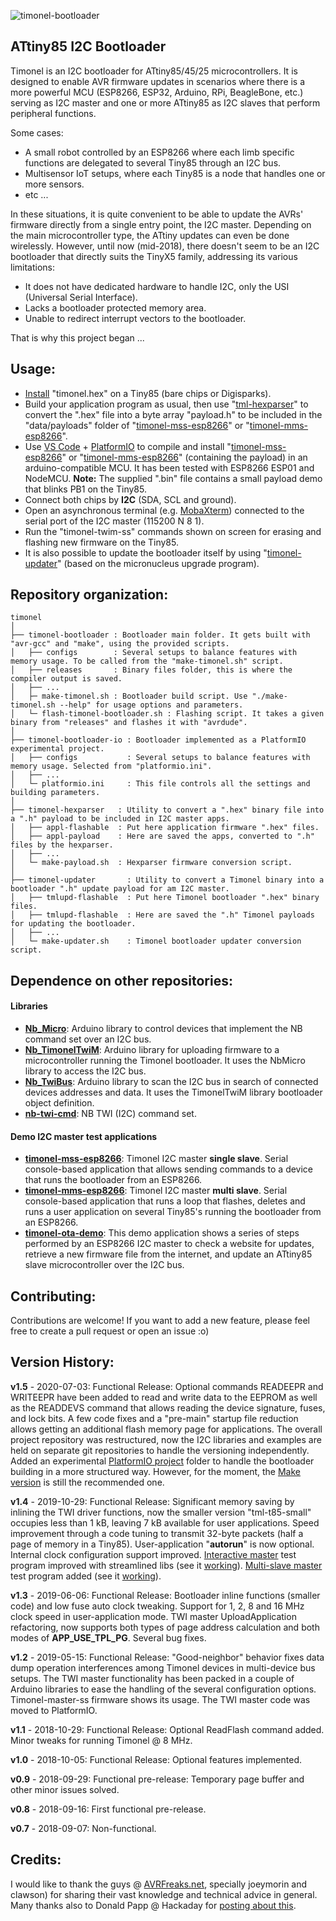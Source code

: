 ![timonel-bootloader](https://github.com/casanovg/timonel/blob/media/timonel-code.png)
## ATtiny85 I2C Bootloader

Timonel is an I2C bootloader for ATtiny85/45/25 microcontrollers. It is designed to enable AVR firmware updates in scenarios where there is a more powerful MCU (ESP8266, ESP32, Arduino, RPi, BeagleBone, etc.) serving as I2C master and one or more ATtiny85 as I2C slaves that perform peripheral functions.

Some cases:

* A small robot controlled by an ESP8266 where each limb specific functions are delegated to several Tiny85 through an I2C bus.
* Multisensor IoT setups, where each Tiny85 is a node that handles one or more sensors.
* etc ...

In these situations, it is quite convenient to be able to update the AVRs' firmware directly from a single entry point, the I2C master. Depending on the main microcontroller type, the ATtiny updates can even be done wirelessly. However, until now (mid-2018), there doesn't seem to be an I2C bootloader that directly suits the TinyX5 family, addressing its various limitations:

* It does not have dedicated hardware to handle I2C, only the USI (Universal Serial Interface).
* Lacks a bootloader protected memory area.
* Unable to redirect interrupt vectors to the bootloader.

That is why this project began ...

## Usage:

* [Install](/timonel-bootloader/README.md#Installation) "timonel.hex" on a Tiny85 (bare chips or Digisparks).
* Build your application program as usual, then use "[tml-hexparser](/timonel-hexparser)" to convert the ".hex" file into a byte array "payload.h" to be included in the "data/payloads" folder of "[timonel-mss-esp8266](https://github.com/casanovg/timonel-mss-esp8266)" or "[timonel-mms-esp8266](https://github.com/casanovg/timonel-mms-esp8266)".
* Use [VS Code](http://code.visualstudio.com) + [PlatformIO](http://platformio.org) to compile and install "[timonel-mss-esp8266](https://github.com/casanovg/timonel-mss-esp8266)" or "[timonel-mms-esp8266](https://github.com/casanovg/timonel-mms-esp8266)" (containing the payload) in an arduino-compatible MCU. It has been tested with ESP8266 ESP01 and NodeMCU. **Note:** The supplied ".bin" file contains a small payload demo that blinks PB1 on the Tiny85.
* Connect both chips by **I2C** (SDA, SCL and ground).
* Open an asynchronous terminal (e.g. [MobaXterm](http://mobaxterm.mobatek.net)) connected to the serial port of the I2C master (115200 N 8 1).
* Run the "timonel-twim-ss" commands shown on screen for erasing and flashing new firmware on the Tiny85.
* It is also possible to update the bootloader itself by using "[timonel-updater](/timonel-updater)" (based on the micronucleus upgrade program).

## Repository organization:
~~~
timonel                           
│
├── timonel-bootloader : Bootloader main folder. It gets built with "avr-gcc" and "make", using the provided scripts.
│   ├── configs        : Several setups to balance features with memory usage. To be called from the "make-timonel.sh" script.
│   ├── releases       : Binary files folder, this is where the compiler output is saved.
│   ├── ...
│   ├─ make-timonel.sh : Bootloader build script. Use "./make-timonel.sh --help" for usage options and parameters.
│   └─ flash-timonel-bootloader.sh : Flashing script. It takes a given binary from "releases" and flashes it with "avrdude".
│
├── timonel-bootloader-io : Bootloader implemented as a PlatformIO experimental project.
│   ├── configs           : Several setups to balance features with memory usage. Selected from "platformio.ini".
│   ├── ...
│   └─ platformio.ini     : This file controls all the settings and building parameters.
│
├── timonel-hexparser   : Utility to convert a ".hex" binary file into a ".h" payload to be included in I2C master apps.
│   ├── appl-flashable  : Put here application firmware ".hex" files.
│   ├── appl-payload    : Here are saved the apps, converted to ".h" files by the hexparser.
│   ├── ...
│   └─ make-payload.sh  : Hexparser firmware conversion script.
│
├── timonel-updater       : Utility to convert a Timonel binary into a bootloader ".h" update payload for am I2C master.
│   ├── tmlupd-flashable  : Put here Timonel bootloader ".hex" binary files.
│   ├── tmlupd-flashable  : Here are saved the ".h" Timonel payloads for updating the bootloader.
│   ├── ...
│   └─ make-updater.sh    : Timonel bootloader updater conversion script.
~~~

## Dependence on other repositories:

#### Libraries

* **[Nb_Micro](https://github.com/casanovg/Nb_Micro)**: Arduino library to control devices that implement the NB command set over an I2C bus.
* **[Nb_TimonelTwiM](https://github.com/casanovg/Nb_TimonelTwiM)**: Arduino library for uploading firmware to a microcontroller running the Timonel bootloader. It uses the NbMicro library to access the I2C bus.
* **[Nb_TwiBus](https://github.com/casanovg/Nb_TwiBus)**: Arduino library to scan the I2C bus in search of connected devices addresses and data. It uses the TimonelTwiM library bootloader object definition.
* **[nb-twi-cmd](https://github.com/casanovg/nb-twi-cmd)**: NB TWI (I2C) command set.

#### Demo I2C master test applications

* **[timonel-mss-esp8266](https://github.com/casanovg/timonel-mss-esp8266)**: Timonel I2C master **single slave**. Serial console-based application that allows sending commands to a device that runs the bootloader from an ESP8266.
* **[timonel-mms-esp8266](https://github.com/casanovg/timonel-mms-esp8266)**: Timonel I2C master **multi slave**. Serial console-based application that runs a loop that flashes, deletes and runs a user application on several Tiny85's running the bootloader from an ESP8266.
* **[timonel-ota-demo](https://github.com/casanovg/timonel-ota-demo)**: This demo application shows a series of steps performed by an ESP8266 I2C master to check a website for updates, retrieve a new firmware file from the internet, and update an ATtiny85 slave microcontroller over the I2C bus.

## Contributing:

Contributions are welcome! If you want to add a new feature, please feel free to create a pull request or open an issue :o)

## Version History:

**v1.5** \- 2020\-07\-03: Functional Release: Optional commands READEEPR and WRITEEPR have been added to read and write data to the EEPROM as well as the READDEVS command that allows reading the device signature, fuses, and lock bits. A few code fixes and a "pre-main" startup file reduction allows getting an additional flash memory page for applications. The overall project repository was restructured, now the I2C libraries and examples are held on separate git repositories to handle the versioning independently. Added an experimental [PlatformIO project](/timonel-bootloader-io) folder to handle the bootloader building in a more structured way. However, for the moment, the [Make version](/timonel-bootloader) is still the recommended one.

**v1.4** \- 2019\-10\-29: Functional Release: Significant memory saving by inlining the TWI driver functions\, now the smaller version "tml\-t85\-small" occupies less than 1 kB\, leaving 7 kB available for user applications\. Speed improvement through a code tuning to transmit 32\-byte packets \(half a page of memory in a Tiny85\)\. User\-application "**autorun**" is now optional. Internal clock configuration support improved. [Interactive master](/timonel-twim-ss) test program improved with streamlined libs (see it [working](http://youtu.be/-7GOMToGvzI)). [Multi-slave master](/timonel-twim-ms) test program added (see it [working](http://youtu.be/PM9X1thrdOY)).

**v1.3** \- 2019\-06\-06: Functional Release: Bootloader inline functions \(smaller code\) and low fuse auto clock tweaking\. Support for 1\, 2\, 8 and 16 MHz clock speed in user\-application mode\. TWI master UploadApplication refactoring\, now supports both types of page address calculation and both modes of **APP\_USE\_TPL\_PG**. Several bug fixes.

**v1.2** \- 2019\-05\-15: Functional Release: "Good\-neighbor" behavior fixes data dump operation interferences among Timonel devices in multi\-device bus setups\. The TWI master functionality has been packed in a couple of Arduino libraries to ease the handling of the several configuration options\. Timonel\-master\-ss firmware shows its usage\. The TWI master code was moved to PlatformIO\.

**v1.1** \- 2018\-10\-29: Functional Release: Optional ReadFlash command added\. Minor tweaks for running Timonel @ 8 MHz\.

**v1.0** \- 2018\-10\-05: Functional Release: Optional features implemented\.

**v0.9** \- 2018\-09\-29: Functional pre\-release: Temporary page buffer and other minor issues solved\.

**v0.8** \- 2018\-09\-16: First functional pre\-release\.

**v0.7** \- 2018\-09\-07: Non\-functional\.

## Credits:

I would like to thank the guys @ [AVRFreaks.net](http://www.avrfreaks.net), specially joeymorin and clawson) for sharing their vast knowledge and technical advice in general. Many thanks also to Donald Papp @ Hackaday for [posting about this](https://hackaday.com/2018/10/20/i2c-bootloader-for-attiny85-lets-other-micros-push-firmware-updates).
